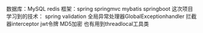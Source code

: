 数据库：MySQL redis
框架：spring springmvc mybatis springboot
这次项目学习到的技术：
spring validation
全局异常处理器GlobalExceptionhandler
拦截器interceptor
jwt令牌
MD5加密
也有用到threadlocal工具类